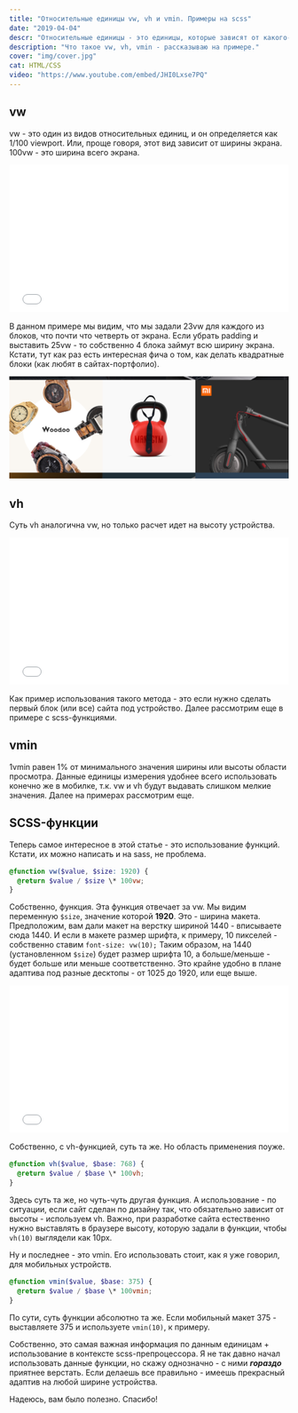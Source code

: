 ```yaml
---
title: "Относительные единицы vw, vh и vmin. Примеры на scss"
date: "2019-04-04"
descr: "Относительные единицы - это единицы, которые зависят от какого-либо исходного размера. Их основное отличие от абсолютных как раз в этом, ведь абсолютные - это по сути просто фиксированные единицы, типа px. А практику с этими единицами можете посмотреть в видео выше."
description: "Что такое vw, vh, vmin - рассказываю на примере."
cover: "img/cover.jpg"
cat: HTML/CSS
video: "https://www.youtube.com/embed/JHI0Lxse7PQ"
---
```


## vw

vw - это один из видов относительных единиц, и он определяется как 1/100 viewport. Или, проще говоря, этот вид зависит от ширины экрана. 100vw - это ширина всего экрана.

<iframe style="width: 100%;" title="vw simple example" src="//codepen.io/MaxGraph/embed/vMGKeB/?height=265&amp;theme-id=0&amp;default-tab=css,result" height="265" frameborder="no" scrolling="no" allowfullscreen="allowfullscreen"><span data-mce-type="bookmark" style="display: inline-block; width: 0px; overflow: hidden; line-height: 0;" class="mce_SELRES_start">﻿</span><span data-mce-type="bookmark" style="display: inline-block; width: 0px; overflow: hidden; line-height: 0;" class="mce_SELRES_start">﻿</span> See the Pen <a href="https://codepen.io/MaxGraph/pen/vMGKeB/">vw simple example</a> by Maksim (<a href="https://codepen.io/MaxGraph">@MaxGraph</a>) on <a href="https://codepen.io">CodePen</a>. </iframe>

В данном примере мы видим, что мы задали 23vw для каждого из блоков, что почти что четверть от экрана. Если убрать padding и выставить 25vw - то собственно 4 блока займут всю ширину экрана. Кстати, тут как раз есть интересная фича о том, как делать квадратные блоки (как любят в сайтах-портфолио).

<img src="img/ex-1.png" alt="Пример блоков на vw">

## vh

Суть vh аналогична vw, но только расчет идет на высоту устройства.

<iframe style="width: 100%;" title="vh simple example" src="//codepen.io/MaxGraph/embed/axNmwb/?height=265&amp;theme-id=0&amp;default-tab=css,result" height="265" frameborder="no" scrolling="no" allowfullscreen="allowfullscreen">See the Pen <a href="https://codepen.io/MaxGraph/pen/axNmwb/">vh simple example</a> by Maksim (<a href="https://codepen.io/MaxGraph">@MaxGraph</a>) on <a href="https://codepen.io">CodePen</a>. </iframe>

Как пример использования такого метода - это если нужно сделать первый блок (или все) сайта под устройство. Далее рассмотрим еще в примере с scss-функциями.

## vmin

1vmin равен 1% от минимального значения ширины или высоты области просмотра. Данные единицы измерения удобнее всего использовать конечно же в мобилке, т.к. vw и vh будут выдавать слишком мелкие значения. Далее на примерах рассмотрим еще.


## SCSS-функции

Теперь самое интересное в этой статье - это использование функций. Кстати, их можно написать и на sass, не проблема.

``` scss
@function vw($value, $size: 1920) {
  @return $value / $size \* 100vw;
}
```

Собственно, функция. Эта функция отвечает за vw. Мы видим переменную `$size`, значение которой **1920**. Это - ширина макета. Предположим, вам дали макет на верстку шириной 1440 - вписываете сюда 1440. И если в макете размер шрифта, к примеру, 10 пикселей - собственно ставим `font-size: vw(10);` Таким образом, на 1440 (установленном `$size`) будет размер шрифта 10, а больше/меньше - будет больше или меньше соответственно. Это крайне удобно в плане адаптива под разные десктопы - от 1025 до 1920, или еще выше.

<iframe style="width: 100%;" title="ROaGjV" src="//codepen.io/MaxGraph/embed/ROaGjV/?height=265&amp;theme-id=0&amp;default-tab=html,result" height="265" frameborder="no" scrolling="no" allowfullscreen="allowfullscreen">See the Pen <a href="https://codepen.io/MaxGraph/pen/ROaGjV/">ROaGjV</a> by Maksim (<a href="https://codepen.io/MaxGraph">@MaxGraph</a>) on <a href="https://codepen.io">CodePen</a>. </iframe>

Собственно, с vh-функцией, суть та же. Но область применения поуже.

``` scss
@function vh($value, $base: 768) {
  @return $value / $base \* 100vh;
}
```

Здесь суть та же, но чуть-чуть другая функция. А использование - по ситуации, если сайт сделан по дизайну так, что обязательно зависит от высоты - используем vh. Важно, при разработке сайта естественно нужно выставлять в браузере высоту, которую задали в функции, чтобы `vh(10)` выглядели как 10px.

Ну и последнее - это vmin. Его использовать стоит, как я уже говорил, для мобильных устройств.

``` scss
@function vmin($value, $base: 375) {
  @return $value / $base \* 100vmin;
}
```

По сути, суть функции абсолютно та же. Если мобильный макет 375 - выставляете 375 и используете `vmin(10)`, к примеру.

Собственно, это самая важная информация по данным единицам + использование в контексте scss-препроцессора. Я не так давно начал использовать данные функции, но скажу однозначно - с ними _**гораздо**_ приятнее верстать. Если делаешь все правильно - имеешь прекрасный адаптив на любой ширине устройства.

Надеюсь, вам было полезно. Спасибо!
